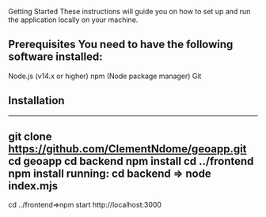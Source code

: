 Getting Started
These instructions will guide you on how to set up and run the application locally on your machine.

Prerequisites
You need to have the following software installed:
---
Node.js (v14.x or higher)
npm (Node package manager)
Git
## Installation
---
git clone https://github.com/ClementNdome/geoapp.git
cd geoapp
  cd backend
  npm install
  cd ../frontend
  npm install
running:
cd backend => node index.mjs
---
cd ../frontend=>npm start
http://localhost:3000

